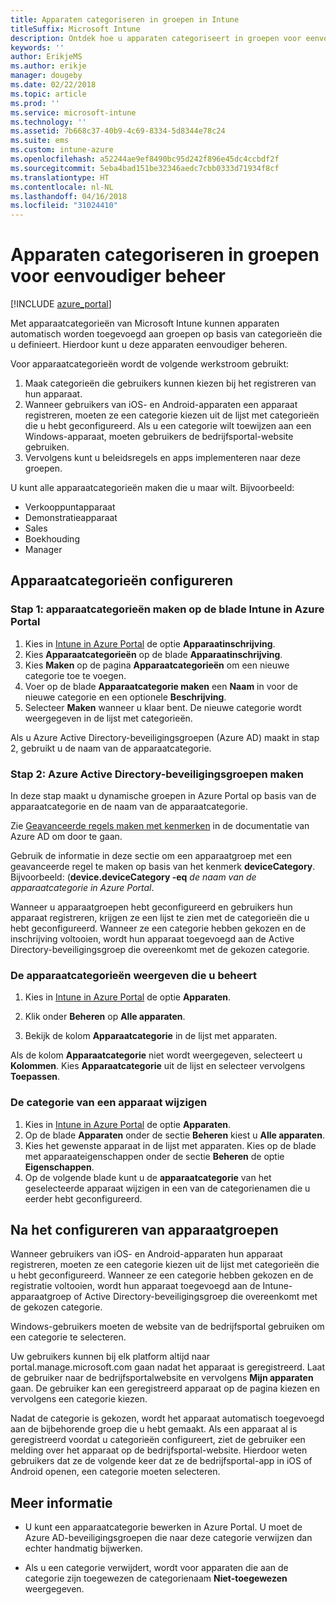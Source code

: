 ```yaml
---
title: Apparaten categoriseren in groepen in Intune
titleSuffix: Microsoft Intune
description: Ontdek hoe u apparaten categoriseert in groepen voor eenvoudiger beheer.
keywords: ''
author: ErikjeMS
ms.author: erikje
manager: dougeby
ms.date: 02/22/2018
ms.topic: article
ms.prod: ''
ms.service: microsoft-intune
ms.technology: ''
ms.assetid: 7b668c37-40b9-4c69-8334-5d8344e78c24
ms.suite: ems
ms.custom: intune-azure
ms.openlocfilehash: a52244ae9ef8490bc95d242f896e45dc4ccbdf2f
ms.sourcegitcommit: 5eba4bad151be32346aedc7cbb0333d71934f8cf
ms.translationtype: HT
ms.contentlocale: nl-NL
ms.lasthandoff: 04/16/2018
ms.locfileid: "31024410"
---
```

# <a name="categorize-devices-into-groups-for-easier-management"></a>Apparaten categoriseren in groepen voor eenvoudiger beheer

[!INCLUDE [azure_portal](./includes/azure_portal.md)]

Met apparaatcategorieën van Microsoft Intune kunnen apparaten automatisch worden toegevoegd aan groepen op basis van categorieën die u definieert. Hierdoor kunt u deze apparaten eenvoudiger beheren.

Voor apparaatcategorieën wordt de volgende werkstroom gebruikt:
1. Maak categorieën die gebruikers kunnen kiezen bij het registreren van hun apparaat.
2. Wanneer gebruikers van iOS- en Android-apparaten een apparaat registreren, moeten ze een categorie kiezen uit de lijst met categorieën die u hebt geconfigureerd. Als u een categorie wilt toewijzen aan een Windows-apparaat, moeten gebruikers de bedrijfsportal-website gebruiken.
3. Vervolgens kunt u beleidsregels en apps implementeren naar deze groepen.

U kunt alle apparaatcategorieën maken die u maar wilt. Bijvoorbeeld:
- Verkooppuntapparaat
- Demonstratieapparaat
- Sales
- Boekhouding
- Manager

## <a name="how-to-configure-device-categories"></a>Apparaatcategorieën configureren

### <a name="step-1-create-device-categories-on-the-intune-blade-of-the-azure-portal"></a>Stap 1: apparaatcategorieën maken op de blade Intune in Azure Portal
1. Kies in [Intune in Azure Portal](https://aka.ms/intuneportal) de optie **Apparaatinschrijving**.
2. Kies **Apparaatcategorieën** op de blade **Apparaatinschrijving**.
3. Kies **Maken** op de pagina **Apparaatcategorieën** om een nieuwe categorie toe te voegen.
4. Voer op de blade **Apparaatcategorie maken** een **Naam** in voor de nieuwe categorie en een optionele **Beschrijving**.
5. Selecteer **Maken** wanneer u klaar bent. De nieuwe categorie wordt weergegeven in de lijst met categorieën.

Als u Azure Active Directory-beveiligingsgroepen (Azure AD) maakt in stap 2, gebruikt u de naam van de apparaatcategorie.

### <a name="step-2-create-azure-active-directory-security-groups"></a>Stap 2: Azure Active Directory-beveiligingsgroepen maken
In deze stap maakt u dynamische groepen in Azure Portal op basis van de apparaatcategorie en de naam van de apparaatcategorie.

Zie [Geavanceerde regels maken met kenmerken](https://azure.microsoft.com/documentation/articles/active-directory-accessmanagement-groups-with-advanced-rules/#using-attributes-to-create-rules-for-device-objects) in de documentatie van Azure AD om door te gaan.

Gebruik de informatie in deze sectie om een apparaatgroep met een geavanceerde regel te maken op basis van het kenmerk **deviceCategory**. Bijvoorbeeld: (**device.deviceCategory -eq** *de naam van de apparaatcategorie in Azure Portal*.

Wanneer u apparaatgroepen hebt geconfigureerd en gebruikers hun apparaat registreren, krijgen ze een lijst te zien met de categorieën die u hebt geconfigureerd. Wanneer ze een categorie hebben gekozen en de inschrijving voltooien, wordt hun apparaat toegevoegd aan de Active Directory-beveiligingsgroep die overeenkomt met de gekozen categorie.

### <a name="view-the-categories-of-devices-that-you-manage"></a>De apparaatcategorieën weergeven die u beheert

1.  Kies in [Intune in Azure Portal](https://aka.ms/intuneportal) de optie **Apparaten**.

2.  Klik onder **Beheren** op **Alle apparaten**.

3.  Bekijk de kolom **Apparaatcategorie** in de lijst met apparaten.

Als de kolom **Apparaatcategorie** niet wordt weergegeven, selecteert u **Kolommen**. Kies **Apparaatcategorie** uit de lijst en selecteer vervolgens **Toepassen**.

### <a name="change-the-category-of-a-device"></a>De categorie van een apparaat wijzigen

1. Kies in [Intune in Azure Portal](https://aka.ms/intuneportal) de optie **Apparaten**.
2. Op de blade **Apparaten** onder de sectie **Beheren** kiest u **Alle apparaten**.
3. Kies het gewenste apparaat in de lijst met apparaten. Kies op de blade met apparaateigenschappen onder de sectie **Beheren** de optie **Eigenschappen**.
4. Op de volgende blade kunt u de **apparaatcategorie** van het geselecteerde apparaat wijzigen in een van de categorienamen die u eerder hebt geconfigureerd.

## <a name="after-you-configure-device-groups"></a>Na het configureren van apparaatgroepen

Wanneer gebruikers van iOS- en Android-apparaten hun apparaat registreren, moeten ze een categorie kiezen uit de lijst met categorieën die u hebt geconfigureerd. Wanneer ze een categorie hebben gekozen en de registratie voltooien, wordt hun apparaat toegevoegd aan de Intune-apparaatgroep of Active Directory-beveiligingsgroep die overeenkomt met de gekozen categorie.

Windows-gebruikers moeten de website van de bedrijfsportal gebruiken om een categorie te selecteren.

Uw gebruikers kunnen bij elk platform altijd naar portal.manage.microsoft.com gaan nadat het apparaat is geregistreerd. Laat de gebruiker naar de bedrijfsportalwebsite en vervolgens **Mijn apparaten** gaan. De gebruiker kan een geregistreerd apparaat op de pagina kiezen en vervolgens een categorie kiezen.

Nadat de categorie is gekozen, wordt het apparaat automatisch toegevoegd aan de bijbehorende groep die u hebt gemaakt. Als een apparaat al is geregistreerd voordat u categorieën configureert, ziet de gebruiker een melding over het apparaat op de bedrijfsportal-website. Hierdoor weten gebruikers dat ze de volgende keer dat ze de bedrijfsportal-app in iOS of Android openen, een categorie moeten selecteren.

## <a name="further-information"></a>Meer informatie
- U kunt een apparaatcategorie bewerken in Azure Portal. U moet de Azure AD-beveiligingsgroepen die naar deze categorie verwijzen dan echter handmatig bijwerken.

- Als u een categorie verwijdert, wordt voor apparaten die aan de categorie zijn toegewezen de categorienaam **Niet-toegewezen** weergegeven.
